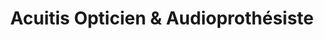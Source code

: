 ---
title: "Acuitis Opticien & Audioprothésiste"
url: /longueau/acuitis-opticien-und-audioprothesiste/
shop: Optiker
---
